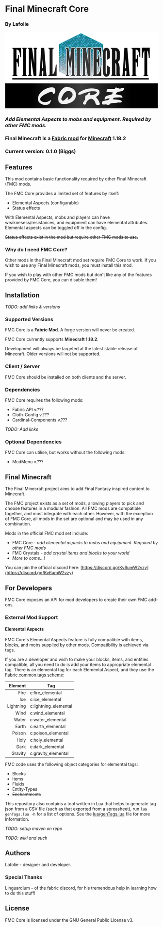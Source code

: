 # Final Minecraft Core
### By Lafolie

![FMC Logo](asset/fmcLogo.png "FMC Logo")

### *Add Elemental Aspects to mobs and equipment. Required by other FMC mods.*

### Final Minecraft is a [Fabric mod](https://www.fabricmc.net/) for [Minecraft](https://www.minecraft.net/en-us) 1.18.2

### Current version: 0.1.0 (Biggs)

## Features

This mod contains basic functionality required by other Final Minecraft (FMC) mods.

The FMC Core provides a limited set of features by itself:

* Elemental Aspects (configurable)
* Status effects

With Elemental Aspects, mobs and players can have weaknesess/resistances, and equipment can have elemental attributes. Elemental aspects can be toggled off in the config.

~~Status effects exist in the mod but require other FMC mods to use.~~

### Why do I need FMC Core?

Other mods in the Final Minecraft mod set require FMC Core to work. If you wish to use any Final Minecraft mods, you must install this mod.

If you wish to play with other FMC mods but don't like any of the features provided by FMC Core, you can disable them!

## Installation

*TODO: add links & versions*

### Supported Versions

FMC Core is a **Fabric Mod**. A forge version will never be created.

FMC Core currently supports **Minecraft 1.18.2**.

Development will always be targeted at the latest stable release of Minecraft. Older versions will not be supported.

### Client / Server

FMC Core should be installed on both clients and the server.

### Dependencies

FMC Core requires the following mods:
* Fabric API v.???
* Cloth-Config v.???
* Cardinal-Components v.???

*TODO: Add links*

### Optional Dependencies

FMC Core can utilise, but works without the following mods:
* ModMenu v.???

## Final Minecraft

The Final Minecraft project aims to add Final Fantasy inspired content to Minecraft.

The FMC project exists as a set of mods, allowing players to pick and choose features in a modular fashion. All FMC mods are compatible together, and most integrate with each other. However, with the exception of FMC Core, all mods in the set are optional and may be used in any combination.

Mods in the official FMC mod set include:

* FMC Core *- add elemental aspects to mobs and equipment. Required by other FMC mods*
* FMC Crystals *- add crystal items and blocks to your world*
* *More to come...!*

You can join the official discord here: [https://discord.gg/Kv6umW2vzy](https://discord.gg/Kv6umW2vzy)

## For Developers

FMC Core exposes an API for mod developers to create their own FMC add-ons.

### External Mod Support

#### Elemental Aspects

FMC Core's Elemental Aspects feature is fully compatible with items, blocks, and mobs supplied by other mods.
Compatibility is achieved via tags.

If you are a developer and wish to make your blocks, items, and entities compatible, all you need to do is add your items to appropriate elemental tag. There is an elemental tag for each Elemental Aspect, and they use the [Fabric common tags scheme](https://www.fabricmc.net/wiki/tutorial:tags#common_tags_vs_mod_tags):

| Element	| Tag					|
|----------:|-----------------------|
|Fire		|c:fire_elemental		|
|Ice		|c:ice_elemental		|
|Lightning	|c:lightning_elemental	|
|Wind		|c:wind_elemental		|
|Water		|c:water_elemental		|
|Earth		|c:earth_elemental		|
|Poison		|c:poison_elemental		|
|Holy		|c:holy_elemental		|
|Dark		|c:dark_elemental		|
|Gravity	|c:gravity_elemental 	|

FMC code uses the following object categories for elemental tags:

* Blocks
* Items
* Fluids
* Entity-Types
* ~~Enchantments~~

This repository also contains a tool written in Lua that helps to generate tag json from a CSV file (such as that exported from a spreasheet), run `lua genTags.lua -h` for a list of options. See the [lua/genTags.lua](lua/genTags.lua) file for more information.

*TODO: setup maven on repo*

*TODO: wiki and such*

## Authors

Lafolie - designer and developer.

### Special Thanks
Linguardium - of the fabric discord, for his tremendous help in learning how to do this stuff!

## License

FMC Core is licensed under the GNU General Public License v3.
